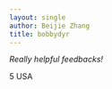 ```yaml
---
layout: single
author: Beijie Zhang
title: bobbydyr 
---
```

<i class="fa fa-solid fa-quote-left"></i>
*Really helpful feedbacks!*
<i class="fa fa-solid fa-quote-right"></i>
<!--spoiler-->

<i class="fa fa-solid fa-star"></i> 5
<i class="fa fa-solid fa-flag-usa"></i> USA
